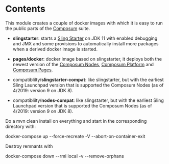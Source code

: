 # Contents

This module creates a couple of docker images with which it is easy to run the public parts of the [Composum](http://composum.com/) suite.

- **slingstarter**: starts a [Sling Starter](https://github.com/apache/sling-org-apache-sling-starter) on JDK 11 with enabled debugging and JMX and some provisions to automatically install more packages when a derived docker image is started.

- **pages/docker**: docker image based on slingstarter, it deploys both the newest version of the [Composum Nodes](https://github.com/ist-dresden/composum), [Composum Platform](https://github.com/ist-dresden/composum-platform) and [Composum Pages](https://github.com/ist-dresden/composum-pages).

- compatiblilty/**slingstarter-compat**: like slingstarter, but with the earliest Sling Launchpad version that is supported the Composum Nodes (as of 4/2019: version 9 on JDK 8).

- compatiblilty/**nodes-compat**: like slingstarter, but with the earliest Sling Launchpad version that is supported the Composum Nodes (as of 4/2019: version 9 on JDK 8).

Do a mvn clean install on everything and start in the corresponding directory with:

docker-compose up --force-recreate -V --abort-on-container-exit

Destroy remnants with

docker-compose down --rmi local -v --remove-orphans
